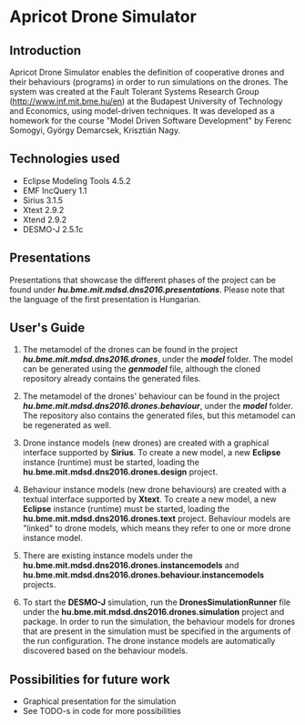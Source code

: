 # Apricot Drone Simulator

## Introduction
Apricot Drone Simulator enables the definition of cooperative drones and their behaviours (programs) in order to run simulations on the drones. The system was created at the Fault Tolerant Systems Research Group (http://www.inf.mit.bme.hu/en) at the Budapest University of Technology and Economics, using model-driven techniques. It was developed as a homework for the course "Model Driven Software Development" by Ferenc Somogyi, György Demarcsek, Krisztián Nagy.

## Technologies used
* Eclipse Modeling Tools 4.5.2
* EMF IncQuery 1.1
* Sirius 3.1.5
* Xtext 2.9.2
* Xtend 2.9.2
* DESMO-J 2.5.1c

## Presentations
Presentations that showcase the different phases of the project can be found under **_hu.bme.mit.mdsd.dns2016.presentations_**. Please note that the language of the first presentation is Hungarian.

## User's Guide
1. The metamodel of the drones can be found in the project **_hu.bme.mit.mdsd.dns2016.drones_**, under the **_model_** folder. The model can be generated using the **_genmodel_** file, although the cloned repository already contains the generated files.

2. The metamodel of the drones' behaviour can be found in the project **_hu.bme.mit.mdsd.dns2016.drones.behaviour_**, under the **_model_** folder. The repository also contains the generated files, but this metamodel can be regenerated as well.

3. Drone instance models (new drones) are created with a graphical interface supported by **Sirius**. To create a new model, a new **Eclipse** instance (runtime) must be started, loading the **__hu.bme.mit.mdsd.dns2016.drones.design__** project.

4. Behaviour instance models (new drone behaviours) are created with a textual interface supported by **Xtext**. To create a new model, a new **Eclipse** instance (runtime) must be started, loading the **__hu.bme.mit.mdsd.dns2016.drones.text__** project. Behaviour models are "linked" to drone models, which means they refer to one or more drone instance model.

5. There are existing instance models under the **__hu.bme.mit.mdsd.dns2016.drones.instancemodels__** and **__hu.bme.mit.mdsd.dns2016.drones.behaviour.instancemodels__** projects.

6. To start the **__DESMO-J__** simulation, run the **__DronesSimulationRunner__** file under the **__hu.bme.mit.mdsd.dns2016.drones.simulation__** project and package. In order to run the simulation, the behaviour models for drones that are present in the simulation must be specified in the arguments of the run configuration. The drone instance models are automatically discovered based on the behaviour models.

## Possibilities for future work
* Graphical presentation for the simulation
* See TODO-s in code for more possibilities
